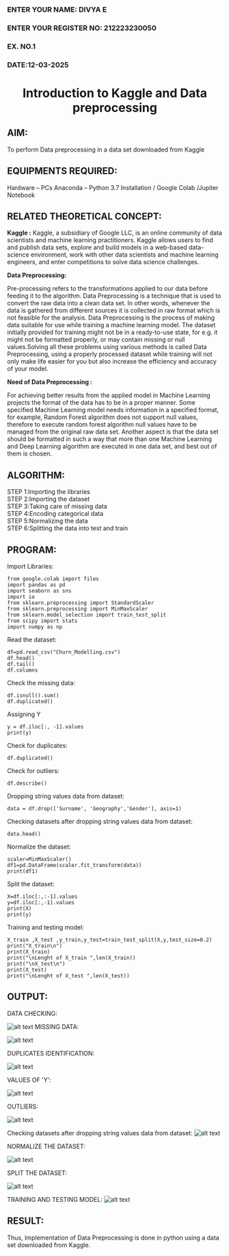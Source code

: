 <H3>ENTER YOUR NAME:  DIVYA E</H3>
<H3>ENTER YOUR REGISTER NO: 212223230050</H3> 
<H3>EX. NO.1</H3>
<H3>DATE:12-03-2025</H3>
<H1 ALIGN =CENTER> Introduction to Kaggle and Data preprocessing</H1>

## AIM:

To perform Data preprocessing in a data set downloaded from Kaggle

## EQUIPMENTS REQUIRED:
Hardware – PCs
Anaconda – Python 3.7 Installation / Google Colab /Jupiter Notebook

## RELATED THEORETICAL CONCEPT:

**Kaggle :**
Kaggle, a subsidiary of Google LLC, is an online community of data scientists and machine learning practitioners. Kaggle allows users to find and publish data sets, explore and build models in a web-based data-science environment, work with other data scientists and machine learning engineers, and enter competitions to solve data science challenges.

**Data Preprocessing:**

Pre-processing refers to the transformations applied to our data before feeding it to the algorithm. Data Preprocessing is a technique that is used to convert the raw data into a clean data set. In other words, whenever the data is gathered from different sources it is collected in raw format which is not feasible for the analysis.
Data Preprocessing is the process of making data suitable for use while training a machine learning model. The dataset initially provided for training might not be in a ready-to-use state, for e.g. it might not be formatted properly, or may contain missing or null values.Solving all these problems using various methods is called Data Preprocessing, using a properly processed dataset while training will not only make life easier for you but also increase the efficiency and accuracy of your model.

**Need of Data Preprocessing :**

For achieving better results from the applied model in Machine Learning projects the format of the data has to be in a proper manner. Some specified Machine Learning model needs information in a specified format, for example, Random Forest algorithm does not support null values, therefore to execute random forest algorithm null values have to be managed from the original raw data set.
Another aspect is that the data set should be formatted in such a way that more than one Machine Learning and Deep Learning algorithm are executed in one data set, and best out of them is chosen.


## ALGORITHM:
STEP 1:Importing the libraries<BR>
STEP 2:Importing the dataset<BR>
STEP 3:Taking care of missing data<BR>
STEP 4:Encoding categorical data<BR>
STEP 5:Normalizing the data<BR>
STEP 6:Splitting the data into test and train<BR>

##  PROGRAM:

Import Libraries:
```
from google.colab import files
import pandas as pd
import seaborn as sns
import io
from sklearn.preprocessing import StandardScaler
from sklearn.preprocessing import MinMaxScaler
from sklearn.model_selection import train_test_split
from scipy import stats
import numpy as np
```

Read the dataset:
```
df=pd.read_csv("Churn_Modelling.csv")
df.head()
df.tail()
df.columns
```

Check the missing data:
```
df.isnull().sum()
df.duplicated()
```
Assigning Y
```
y = df.iloc[:, -1].values
print(y)
```

Check for duplicates:

```
df.duplicated()
```
Check for outliers:
```
df.describe()
```
Dropping string values data from dataset:
```
data = df.drop(['Surname', 'Geography','Gender'], axis=1)
```
Checking datasets after dropping string values data from dataset:
```
data.head()
```
Normalize the dataset:
```
scaler=MinMaxScaler()
df1=pd.DataFrame(scaler.fit_transform(data))
print(df1)
```

Split the dataset:
```
X=df.iloc[:,:-1].values
y=df.iloc[:,-1].values
print(X)
print(y)
```
Training and testing model:
```
X_train ,X_test ,y_train,y_test=train_test_split(X,y,test_size=0.2)
print("X_train\n")
print(X_train)
print("\nLenght of X_train ",len(X_train))
print("\nX_test\n")
print(X_test)
print("\nLenght of X_test ",len(X_test))
```

## OUTPUT:
DATA CHECKING:

![alt text](image-4.png)
MISSING DATA:

![alt text](image-2.png)

DUPLICATES IDENTIFICATION:

![alt text](image-3.png)

VALUES OF 'Y':

![alt text](image-6.png)

OUTLIERS:

![alt text](image-7.png)

Checking datasets after dropping string values data from dataset:
![alt text](image-9.png)

NORMALIZE THE DATASET:

![alt text](image-8.png)

SPLIT THE DATASET:

![alt text](image-10.png)

TRAINING AND TESTING MODEL:
![alt text](image-11.png)
## RESULT:
Thus, Implementation of Data Preprocessing is done in python  using a data set downloaded from Kaggle.


